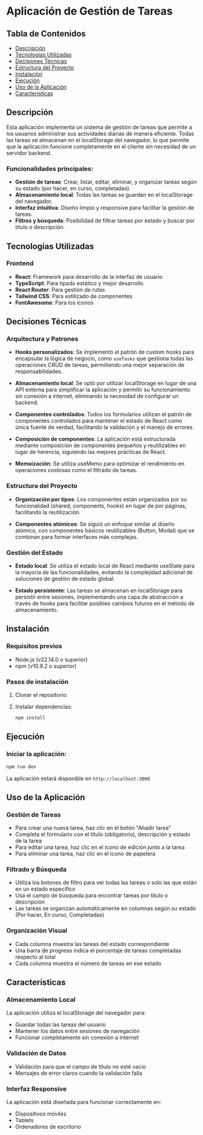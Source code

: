 # Aplicación de Gestión de Tareas

## Tabla de Contenidos

- [Descripción](#descripción)
- [Tecnologías Utilizadas](#tecnologías-utilizadas)
- [Decisiones Técnicas](#decisiones-técnicas)
- [Estructura del Proyecto](#estructura-del-proyecto)
- [Instalación](#instalación)
- [Ejecución](#ejecución)
- [Uso de la Aplicación](#uso-de-la-aplicación)
- [Características](#características)

## Descripción

Esta aplicación implementa un sistema de gestión de tareas que permite a los usuarios administrar sus actividades diarias de manera eficiente. Todas las tareas se almacenan en el localStorage del navegador, lo que permite que la aplicación funcione completamente en el cliente sin necesidad de un servidor backend.

### Funcionalidades principales:

- **Gestión de tareas**: Crear, listar, editar, eliminar, y organizar tareas según su estado (por hacer, en curso, completadas).
- **Almacenamiento local**: Todas las tareas se guardan en el localStorage del navegador.
- **Interfaz intuitiva**: Diseño limpio y responsive para facilitar la gestión de tareas.
- **Filtros y búsqueda**: Posibilidad de filtrar tareas por estado y buscar por título o descripción.

## Tecnologías Utilizadas

### Frontend

- **React**: Framework para desarrollo de la interfaz de usuario
- **TypeScript**: Para tipado estático y mejor desarrollo
- **React Router**: Para gestión de rutas
- **Tailwind CSS**: Para estilizado de componentes
- **FontAwesome**: Para los iconos

## Decisiones Técnicas

### Arquitectura y Patrones

- **Hooks personalizados**: Se implementó el patrón de custom hooks para encapsular la lógica de negocio, como `useTasks` que gestiona todas las operaciones CRUD de tareas, permitiendo una mejor separación de responsabilidades.

- **Almacenamiento local**: Se optó por utilizar localStorage en lugar de una API externa para simplificar la aplicación y permitir su funcionamiento sin conexión a internet, eliminando la necesidad de configurar un backend.

- **Componentes controlados**: Todos los formularios utilizan el patrón de componentes controlados para mantener el estado de React como única fuente de verdad, facilitando la validación y el manejo de errores.

- **Composición de componentes**: La aplicación está estructurada mediante composición de componentes pequeños y reutilizables en lugar de herencia, siguiendo las mejores prácticas de React.

- **Memoización**: Se utiliza useMemo para optimizar el rendimiento en operaciones costosas como el filtrado de tareas.

### Estructura del Proyecto

- **Organización por tipos**: Los componentes están organizados por su funcionalidad (shared, components, hooks) en lugar de por páginas, facilitando la reutilización.

- **Componentes atómicos**: Se siguió un enfoque similar al diseño atómico, con componentes básicos reutilizables (Button, Modal) que se combinan para formar interfaces más complejas.

### Gestión del Estado

- **Estado local**: Se utiliza el estado local de React mediante useState para la mayoría de las funcionalidades, evitando la complejidad adicional de soluciones de gestión de estado global.

- **Estado persistente**: Las tareas se almacenan en localStorage para persistir entre sesiones, implementando una capa de abstracción a través de hooks para facilitar posibles cambios futuros en el método de almacenamiento.

## Instalación

### Requisitos previos

- Node.js (v22.14.0 o superior)
- npm (v10.9.2 o superior)

### Pasos de instalación

1. Clonar el repositorio:

2. Instalar dependencias:
   ```bash
   npm install
   ```

## Ejecución

### Iniciar la aplicación:

```bash
npm run dev
```

La aplicación estará disponible en `http://localhost:3000`

## Uso de la Aplicación

### Gestión de Tareas

- Para crear una nueva tarea, haz clic en el botón "Añadir tarea"
- Completa el formulario con el título (obligatorio), descripción y estado de la tarea
- Para editar una tarea, haz clic en el icono de edición junto a la tarea
- Para eliminar una tarea, haz clic en el icono de papelera

### Filtrado y Búsqueda

- Utiliza los botones de filtro para ver todas las tareas o solo las que están en un estado específico
- Usa el campo de búsqueda para encontrar tareas por título o descripción
- Las tareas se organizan automáticamente en columnas según su estado (Por hacer, En curso, Completadas)

### Organización Visual

- Cada columna muestra las tareas del estado correspondiente
- Una barra de progreso indica el porcentaje de tareas completadas respecto al total
- Cada columna muestra el número de tareas en ese estado

## Características

### Almacenamiento Local

La aplicación utiliza el localStorage del navegador para:

- Guardar todas las tareas del usuario
- Mantener los datos entre sesiones de navegación
- Funcionar completamente sin conexión a internet

### Validación de Datos

- Validación para que el campo de título no esté vacío
- Mensajes de error claros cuando la validación falla

### Interfaz Responsive

La aplicación está diseñada para funcionar correctamente en:

- Dispositivos móviles
- Tablets
- Ordenadores de escritorio
